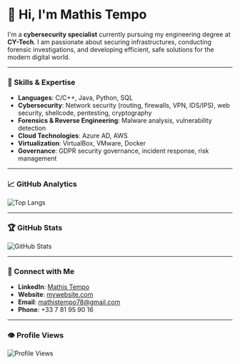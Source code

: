 # 👋 Hi, I'm Mathis Tempo

I'm a **cybersecurity specialist** currently pursuing my engineering degree at **CY-Tech**. I am passionate about securing infrastructures, conducting forensic investigations, and developing efficient, safe solutions for the modern digital world.

---

### 🚀 Skills & Expertise

- **Languages**: C/C++, Java, Python, SQL
- **Cybersecurity**: Network security (routing, firewalls, VPN, IDS/IPS), web security, shellcode, pentesting, cryptography
- **Forensics & Reverse Engineering**: Malware analysis, vulnerability detection
- **Cloud Technologies**: Azure AD, AWS
- **Virtualization**: VirtualBox, VMware, Docker
- **Governance**: GDPR security governance, incident response, risk management


---

### 📈 GitHub Analytics

![Top Langs](https://github-readme-stats.vercel.app/api/top-langs/?username=your-github-username&layout=compact&theme=radical&hide_border=true)

---

### 🏆 GitHub Stats

![GitHub Stats](https://github-readme-stats.vercel.app/api?username=your-github-username&show_icons=true&theme=radical&hide_border=true)

---

### 🔗 Connect with Me

- **LinkedIn**: [Mathis Tempo](https://www.linkedin.com/in/mathis-tempo/)
- **Website**: [mywebsite.com](https://www.mywebsite.com)
- **Email**: [mathistempo78@gmail.com](mailto:mathistempo78@gmail.com)
- **Phone**: +33 7 81 95 90 16

---

### 👁️ Profile Views

![Profile Views](https://komarev.com/ghpvc/?username=your-github-username&style=flat-square&color=blue)


